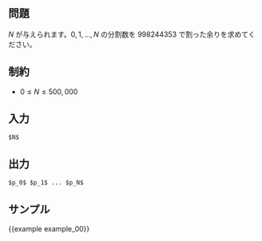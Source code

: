 問題
---------

$N$ が与えられます。$0,1,..., N$ の分割数を 998244353 で割った余りを求めてください。

制約
---------

- $0 \leq N \leq 500,000$

入力
---------

```
$N$
```

出力
---------

```
$p_0$ $p_1$ ... $p_N$
```

サンプル
---------

{{example example_00}}
